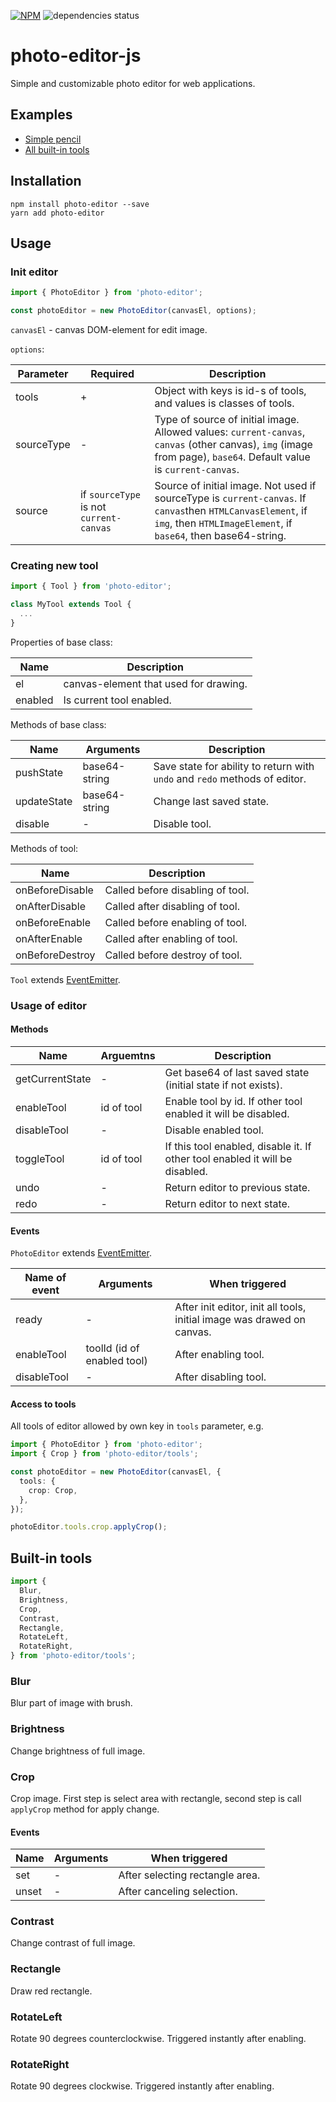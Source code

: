 [![NPM](https://img.shields.io/npm/v/photo-editor.svg)](https://www.npmjs.com/package/photo-editor)
![dependencies status](https://img.shields.io/librariesio/release/npm/photo-editor)

# photo-editor-js
Simple and customizable photo editor for web applications.

## Examples

- [Simple pencil](https://codesandbox.io/s/zrm68oko34)
- [All built-in tools](https://codesandbox.io/s/x768q8r68o)

## Installation

```
npm install photo-editor --save
yarn add photo-editor
```

## Usage

### Init editor

```typescript
import { PhotoEditor } from 'photo-editor';

const photoEditor = new PhotoEditor(canvasEl, options);
```

`canvasEl` - canvas DOM-element for edit image.

`options`:

| Parameter | Required | Description |
| -------- | ------------ | -------- |
| tools | + | Object with keys is id-s of tools, and values is classes of tools. |
| sourceType | - | Type of source of initial image. Allowed values: `current-canvas`, `canvas` (other canvas), `img` (image from page), `base64`. Default value is `current-canvas`. |
| source | if `sourceType` is not `current-canvas` | Source of initial image. Not used if sourceType is `current-canvas`. If `canvas`then `HTMLCanvasElement`, if `img`, then `HTMLImageElement`, if `base64`, then base64-string. |

### Creating new tool

```typescript
import { Tool } from 'photo-editor';

class MyTool extends Tool {
  ...
}
```

Properties of base class:

| Name | Description |
| -------- | -------- |
| el | canvas-element that used for drawing. |
| enabled | Is current tool enabled. |

Methods of base class:

| Name | Arguments | Description |
| -------- | --------- | -------- |
| pushState | base64-string | Save state for ability to return with `undo` and `redo` methods of editor. |
| updateState | base64-string | Change last saved state. |
| disable | - | Disable tool. |

Methods of tool:

| Name | Description |
| -------- | -------- |
| onBeforeDisable | Called before disabling of tool. |
| onAfterDisable | Called after disabling of tool. |
| onBeforeEnable | Called before enabling of tool. |
| onAfterEnable | Called after enabling of tool. |
| onBeforeDestroy | Called before destroy of tool. |

`Tool` extends [EventEmitter](https://github.com/primus/eventemitter3).

### Usage of editor

#### Methods

| Name | Arguemtns | Description |
| -------- | --------- | -------- |
| getCurrentState | - | Get base64 of last saved state (initial state if not exists). |
| enableTool | id of tool | Enable tool by id. If other tool enabled it will be disabled. |
| disableTool | - | Disable enabled tool. |
| toggleTool | id of tool | If this tool enabled, disable it. If other tool enabled it will be disabled. |
| undo | - | Return editor to previous state. |
| redo | - | Return editor to next state. |

#### Events

`PhotoEditor` extends [EventEmitter](https://github.com/primus/eventemitter3).

| Name of event | Arguments | When triggered |
| ---------------- | --------- | -------- |
| ready | - | After init editor, init all tools, initial image was drawed on canvas. |
| enableTool | toolId (id of enabled tool) | After enabling tool. |
| disableTool | - | After disabling tool. |

#### Access to tools

All tools of editor allowed by own key in `tools` parameter, e.g.

```typescript
import { PhotoEditor } from 'photo-editor';
import { Crop } from 'photo-editor/tools';

const photoEditor = new PhotoEditor(canvasEl, {
  tools: {
    crop: Crop,
  },
});

photoEditor.tools.crop.applyCrop();
```

## Built-in tools

```typescript
import {
  Blur,
  Brightness,
  Crop,
  Contrast,
  Rectangle,
  RotateLeft,
  RotateRight,
} from 'photo-editor/tools';
```

### Blur

Blur part of image with brush.

### Brightness

Change brightness of full image.

### Crop

Crop image. First step is select area with rectangle, second step is call `applyCrop` method for apply change.

#### Events

| Name | Arguments | When triggered |
| ---------------- | --------- | -------- |
| set | - | After selecting rectangle area. |
| unset | - | After canceling selection. |

### Contrast

Change contrast of full image.

### Rectangle

Draw red rectangle.

### RotateLeft

Rotate 90 degrees counterclockwise. Triggered instantly after enabling.

### RotateRight

Rotate 90 degrees clockwise. Triggered instantly after enabling.
